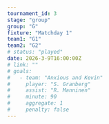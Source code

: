 ```yaml
---
tournament_id: 3
stage: "group"
group: "G"
fixture: "Matchday 1"
team1: "G1"
team2: "G2"
# status: "played"
date: 2026-3-9T16:00:00Z
# link: ""
# goals:
#   - team: "Anxious and Kevin"
#     player: "S. Granberg"
#     assist: "R. Manninen"
#     minute: 90
#     aggregate: 1
#     penalty: false
---
```

